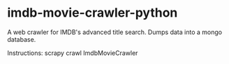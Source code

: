 # imdb-movie-crawler-python
A web crawler for IMDB's advanced title search.
Dumps data into a mongo database.

Instructions:
scrapy crawl ImdbMovieCrawler